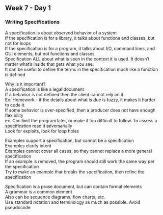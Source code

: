 ## Week 7 - Day 1
### Writing Specifications
A specification is about observed behavior of a system  
If the specification is for a library, it talks about functions and classes, but not for loops  
If the specification is for a program, it talks about I/O, command lines, and GUI elements, but not functions and classes  
Specification ALL about what is seen in the context it is used. It doesn’t matter what’s inside that gets what you see.  
It can be useful to define the terms in the specification much like a function is defined

Why is it important?  
A specification is like a legal document  
If a behavior is not defined then the client cannot rely on it  
Ex. Homework - if the details about what is due is fuzzy, it makes it harder to code it.  
If some behavior is over-specified, then a producer does not have enough flexibility  
ex. Can limit the program later, or make it too difficult to follow. 
To assess a specification read it adversarially  
Look for exploits, look for loop holes

Examples support a specification, but cannot be a specification  
Examples clarify intent  
Examples cannot cover all cases, so they cannot replace a more general specification  
If an example is removed, the program should still work the same way per the specification  
Try to make an example that breaks the specification, then refine the specification

Specification is a prose document, but can contain formal elements  
A grammar is a common element  
Also can be sequence diagrams, flow charts, etc.  
Use standard notation and terminology as much as possible. Avoid pseudocode 